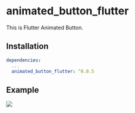 # animated_button_flutter

This is Flutter Animated Button.

## Installation
```yaml
dependencies:
  ...
  animated_button_flutter: ^0.0.5
```
  
## Example

<img src="https://github.com/gbhargavv/Flutter-Animated-Button/blob/main/ezgif.com-gif-maker.gif?raw=true" align = "left">
